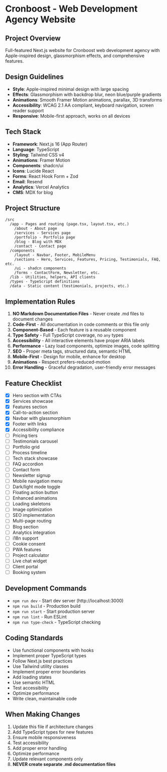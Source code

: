 # Cronboost - Web Development Agency Website

## Project Overview
Full-featured Next.js website for Cronboost web development agency with Apple-inspired design, glassmorphism effects, and comprehensive features.

## Design Guidelines
- **Style**: Apple-inspired minimal design with large spacing
- **Effects**: Glassmorphism with backdrop blur, neon blue/purple gradients
- **Animations**: Smooth Framer Motion animations, parallax, 3D transforms
- **Accessibility**: WCAG 2.1 AA compliant, keyboard navigation, screen reader support
- **Responsive**: Mobile-first approach, works on all devices

## Tech Stack
- **Framework**: Next.js 16 (App Router)
- **Language**: TypeScript
- **Styling**: Tailwind CSS v4
- **Animations**: Framer Motion
- **Components**: shadcn/ui
- **Icons**: Lucide React
- **Forms**: React Hook Form + Zod
- **Email**: Resend
- **Analytics**: Vercel Analytics
- **CMS**: MDX for blog

## Project Structure
```
/src
  /app - Pages and routing (page.tsx, layout.tsx, etc.)
    /about - About page
    /services - Services page
    /portfolio - Portfolio page
    /blog - Blog with MDX
    /contact - Contact page
  /components
    /layout - Navbar, Footer, MobileMenu
    /sections - Hero, Services, Features, Pricing, Testimonials, FAQ, etc.
    /ui - shadcn components
    /forms - ContactForm, Newsletter, etc.
  /lib - Utilities, helpers, API clients
  /types - TypeScript definitions
  /data - Static content (testimonials, projects, etc.)
```

## Implementation Rules
1. **NO Markdown Documentation Files** - Never create .md files to document changes
2. **Code-First** - All documentation in code comments or this file only
3. **Component-Based** - Each feature is a reusable component
4. **Type Safety** - Full TypeScript coverage, no `any` types
5. **Accessibility** - All interactive elements have proper ARIA labels
6. **Performance** - Lazy load components, optimize images, code splitting
7. **SEO** - Proper meta tags, structured data, semantic HTML
8. **Mobile-First** - Design for mobile, enhance for desktop
9. **Animations** - Respect prefers-reduced-motion
10. **Error Handling** - Graceful degradation, user-friendly error messages

## Feature Checklist
- [x] Hero section with CTAs
- [x] Services showcase
- [x] Features section
- [x] Call-to-action section
- [x] Navbar with glassmorphism
- [x] Footer with links
- [x] Accessibility compliance
- [ ] Pricing tiers
- [ ] Testimonials carousel
- [ ] Portfolio grid
- [ ] Process timeline
- [ ] Tech stack showcase
- [ ] FAQ accordion
- [ ] Contact form
- [ ] Newsletter signup
- [ ] Mobile navigation menu
- [ ] Dark/light mode toggle
- [ ] Floating action button
- [ ] Enhanced animations
- [ ] Loading skeletons
- [ ] Image optimization
- [ ] SEO implementation
- [ ] Multi-page routing
- [ ] Blog section
- [ ] Analytics integration
- [ ] i18n support
- [ ] Cookie consent
- [ ] PWA features
- [ ] Project calculator
- [ ] Live chat widget
- [ ] Client portal
- [ ] Booking system

## Development Commands
- `npm run dev` - Start dev server (http://localhost:3000)
- `npm run build` - Production build
- `npm run start` - Start production server
- `npm run lint` - Run ESLint
- `npm run type-check` - TypeScript checking

## Coding Standards
- Use functional components with hooks
- Implement proper TypeScript types
- Follow Next.js best practices
- Use Tailwind utility classes
- Implement proper error boundaries
- Add loading states
- Use semantic HTML
- Test accessibility
- Optimize performance
- Write clean, maintainable code

## When Making Changes
1. Update this file if architecture changes
2. Add TypeScript types for new features
3. Ensure mobile responsiveness
4. Test accessibility
5. Add proper error handling
6. Optimize performance
7. Update relevant components only
8. **NEVER create separate .md documentation files**
